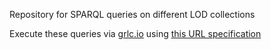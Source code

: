 
Repository for SPARQL queries on different LOD collections

Execute these queries via [grlc.io](grlc.io) using [this URL specification](grlc.io/api/RubenSchalk/grlc-test)
